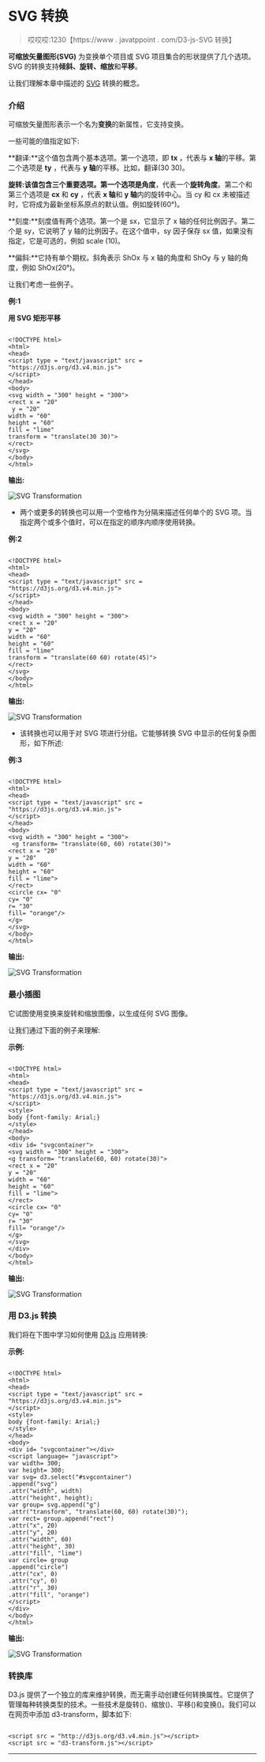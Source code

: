 # SVG 转换

> 哎哎哎:1230【https://www . javatppoint . com/D3-js-SVG 转换】

**可缩放矢量图形(SVG)** 为变换单个项目或 SVG 项目集合的形状提供了几个选项。SVG 的转换支持**倾斜、旋转、缩放**和**平移**。

让我们理解本章中描述的 [SVG](https://www.javatpoint.com/svg-tutorial) 转换的概念。

### 介绍

可缩放矢量图形表示一个名为**变换**的新属性，它支持变换。

一些可能的值指定如下:

**翻译:**这个值包含两个基本选项。第一个选项，即 **tx** ，代表与 **x 轴**的平移。第二个选项是 **ty** ，代表与 **y 轴**的平移。比如，翻译(30 30)。

**旋转:**该值包含三个重要选项。第一个选项是**角度**，代表一个**旋转角度**。第二个和第三个选项是 **cx** 和 **cy** ，代表 **x 轴**和 **y 轴**内的旋转中心。当 cy 和 cx 未被描述时，它将成为最新坐标系原点的默认值。例如旋转(60°)。

**刻度:**刻度值有两个选项。第一个是 sx，它显示了 x 轴的任何比例因子。第二个是 sy，它说明了 y 轴的比例因子。在这个值中，sy 因子保存 sx 值，如果没有指定，它是可选的，例如 scale (10)。

**偏斜:**它持有单个期权。斜角表示 ShOx 与 x 轴的角度和 ShOy 与 y 轴的角度，例如 ShOx(20°)。

让我们考虑一些例子。

**例:1**

**用 SVG 矩形平移**

```

<!DOCTYPE html>
<html>
<head>
<script type = "text/javascript" src = "https://d3js.org/d3.v4.min.js">
</script>
</head>
<body>
<svg width = "300" height = "300">
<rect x = "20" 
 y = "20"
width = "60"
height = "60"
fill = "lime"
transform = "translate(30 30)">
</rect>
</svg>
</body>
</html>

```

**输出:**

![SVG Transformation](img/3ad6d478e0b488ded915efc04d1e9a3c.png)

*   两个或更多的转换也可以用一个空格作为分隔来描述任何单个的 SVG 项。当指定两个或多个值时，可以在指定的顺序内顺序使用转换。

**例:2**

```

<!DOCTYPE html>
<html>
<head>
<script type = "text/javascript" src = "https://d3js.org/d3.v4.min.js">
</script>
</head>
<body>
<svg width = "300" height = "300">
<rect x = "20" 
y = "20"
width = "60"
height = "60"
fill = "lime"
transform = "translate(60 60) rotate(45)">
</rect>
</svg>
</body>
</html>

```

**输出:**

![SVG Transformation](img/afaa4db97c016851c2b6b3a9e6412c5a.png)

*   该转换也可以用于对 SVG 项进行分组。它能够转换 SVG 中显示的任何复杂图形，如下所述:

**例:3**

```

<!DOCTYPE html>
<html>
<head>
<script type = "text/javascript" src = "https://d3js.org/d3.v4.min.js">
</script>
</head>
<body>
<svg width = "300" height = "300">
 <g transform= "translate(60, 60) rotate(30)">       
<rect x = "20" 
y = "20"
width = "60"
height = "60"
fill = "lime">                 
</rect>
<circle cx= "0"   
cy= "0"
r= "30"
fill= "orange"/>
</g>  
</svg>
</body>
</html>

```

**输出:**

![SVG Transformation](img/156d97e03d0a0939086fbcb0afef4718.png)

### 最小插图

它试图使用变换来旋转和缩放图像，以生成任何 SVG 图像。

让我们通过下面的例子来理解:

**示例:**

```

<!DOCTYPE html>
<html>
<head>
<script type = "text/javascript" src = "https://d3js.org/d3.v4.min.js">
</script>
<style>
body {font-family: Arial;}
</style>
</head>
<body>
<div id= "svgcontainer"> 
<svg width = "300" height = "300">
<g transform= "translate(60, 60) rotate(30)">       
<rect x = "20" 
y = "20"
width = "60"
height = "60"
fill = "lime">                 
</rect>
<circle cx= "0"   
cy= "0"
r= "30"
fill= "orange"/>
</g>  
</svg>
</div>  
</body>
</html>

```

**输出:**

![SVG Transformation](img/59a7d944f48b388f4004d63b4423edf5.png)

### 用 D3.js 转换

我们将在下图中学习如何使用 [D3.js](d3-js) 应用转换:

**示例:**

```

<!DOCTYPE html>
<html>
<head>
<script type = "text/javascript" src = "https://d3js.org/d3.v4.min.js">
</script>
<style>
body {font-family: Arial;}
</style>
</head>
<body>
<div id= "svgcontainer"></div>
<script language= "javascript">
var width= 300;
var height= 300;
var svg= d3.select("#svgcontainer")
.append("svg")
.attr("width", width)
.attr("height", height);
var group= svg.append("g")
.attr("transform", "translate(60, 60) rotate(30)");
var rect= group.append("rect")
.attr("x", 20)
.attr("y", 20)
.attr("width", 60)
.attr("height", 30)
.attr("fill", "lime")
var circle= group
.append("circle")
.attr("cx", 0)
.attr("cy", 0)
.attr("r", 30)
.attr("fill", "orange")
</script>
</div>
</body>
</html>

```

**输出:**

![SVG Transformation](img/8b4cd4c629913155bb451c65bc487aed.png)

### 转换库

D3.js 提供了一个独立的库来维护转换，而无需手动创建任何转换属性。它提供了管理每种转换类型的技术。一些技术是旋转()、缩放()、平移()和变换()。我们可以在网页中添加 d3-transform，脚本如下:

```

<script src = "http://d3js.org/d3.v4.min.js"></script>
<script src = "d3-transform.js"></script>

```

* * *
